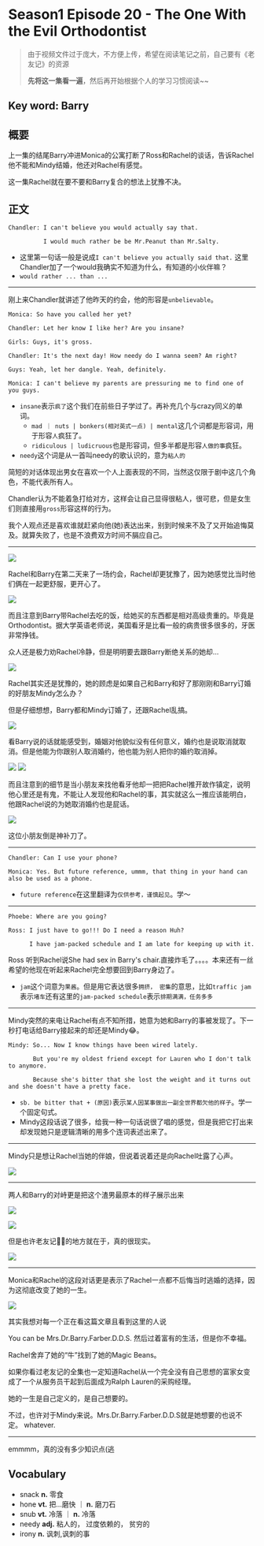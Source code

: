 # Season1 Episode 20 - The One With the Evil Orthodontist

> 由于视频文件过于庞大，不方便上传，希望在阅读笔记之前，自己要有《老友记》的资源
>
> **先将这一集看一遍**，然后再开始根据个人的学习习惯阅读~~

## Key word: Barry

## 概要

上一集的结尾Barry冲进Monica的公寓打断了Ross和Rachel的谈话，告诉Rachel他不能和Mindy结婚，他还对Rachel有感觉。

这一集Rachel就在要不要和Barry复合的想法上犹豫不决。

## 正文

```
Chandler: I can't believe you would actually say that.

          I would much rather be be Mr.Peanut than Mr.Salty.
```

- 这里第一句话一般是说成`I can't believe you actually said that.` 这里Chandler加了一个would我确实不知道为什么，有知道的小伙伴嘛？
- `would rather ... than ...`

---

刚上来Chandler就讲述了他昨天的约会，他的形容是`unbelievable`。

```
Monica: So have you called her yet?

Chandler: Let her know I like her? Are you insane?

Girls: Guys, it's gross.

Chandler: It's the next day! How needy do I wanna seem? Am right?

Guys: Yeah, let her dangle. Yeah, definitely.

Monica: I can't believe my parents are pressuring me to find one of you guys. 
```

- `insane`表示`疯了`这个我们在前些日子学过了。再补充几个与crazy同义的单词。
  - `mad ｜ nuts | bonkers(相对英式一点) | mental`这几个词都是形容词，用于形容`人`疯狂了。
  - `ridiculous | ludicruous`也是形容词，但多半都是形容`人做的事`疯狂。
- `needy`这个词是从一首叫needy的歌认识的，意为`粘人的`

简短的对话体现出男女在喜欢一个人上面表现的不同，当然这仅限于剧中这几个角色，不能代表所有人。

Chandler认为不能着急打给对方，这样会让自己显得很粘人，很可悲，但是女生们则直接用`gross`形容这样的行为。

我个人观点还是喜欢谁就赶紧向他(她)表达出来，别到时候来不及了又开始追悔莫及。就算失败了，也是不浪费双方时间不膈应自己。

---

![](./../source/image/season1/episode20/13.48.jpg)

Rachel和Barry在第二天来了一场约会，Rachel却更犹豫了，因为她感觉比当时他们俩在一起更舒服，更开心了。

![](./../source/image/season1/episode20/21.53.png)

而且注意到Barry带Rachel去吃的饭，给她买的东西都是相对高级贵重的。毕竟是Orthodontist。据大学英语老师说，美国看牙是比看一般的病贵很多很多的，牙医非常挣钱。


众人还是极力劝Rachel冷静，但是明明要去跟Barry断绝关系的她却...

![](./../source/image/season1/episode20/24.10.jpg)


Rachel其实还是犹豫的，她的顾虑是如果自己和Barry和好了那刚刚和Barry订婚的好朋友Mindy怎么办？

但是仔细想想，Barry都和Mindy订婚了，还跟Rachel乱搞。

![](./../source/image/season1/episode20/41.22.png)

看Barry说的话就能感受到，婚姻对他貌似没有任何意义，婚约也是说取消就取消。但是他能为你跟别人取消婚约，他也能为别人把你的婚约取消掉。

![](./../source/image/season1/episode20/54.14.jpg)
![](./../source/image/season1/episode20/54.40.jpg)

而且注意到的细节是当小朋友来找他看牙他却一把把Rachel推开故作镇定，说明他心里还是有鬼，不能让人发现他和Rachel的事，其实就这么一推应该能明白，他跟Rachel说的为她取消婚约也是屁话。

![](./../source/image/season1/episode20/54.54.jpg)

这位小朋友倒是神补刀了。

---

```
Chandler: Can I use your phone?

Monica: Yes. But future reference, ummm, that thing in your hand can also be used as a phone.
```

- `future reference`在这里翻译为`仅供参考，谨慎起见`。学～

---

```
Phoebe: Where are you going?

Ross: I just have to go!!! Do I need a reason Huh? 

      I have jam-packed schedule and I am late for keeping up with it.
```

Ross 听到Rachel说She had sex in Barry's chair.直接炸毛了。。。。本来还有一丝希望的他现在听起来Rachel完全想要回到Barry身边了。

- `jam`这个词意为`果酱`。但是用它表达很多`拥挤， 密集`的意思，比如`traffic jam`表示`堵车`还有这里的`jam-packed schedule`表示`排期满满，任务多多`

---

Mindy突然的来电让Rachel有点不知所措，她意为她和Barry的事被发现了。下一秒打电话给Barry接起来的却还是Mindy😂。

```
Mindy: So... Now I know things have been wired lately.

       But you're my oldest friend except for Lauren who I don't talk to anymore.

       Because she's bitter that she lost the weight and it turns out and she doesn't have a pretty face.
```

- `sb. be bitter that + (原因)`表示`某人因某事做出一副全世界都欠他的样子`。学一个固定句式。
- Mindy这段话说了很多，给我一种一句话说很了唱的感觉，但是我把它打出来却发现她只是逻辑清晰的用多个连词表述出来了。

---

Mindy只是想让Rachel当她的伴娘，但说着说着还是向Rachel吐露了心声。

![](./../source/image/season1/episode20/02.55.png)

---

两人和Barry的对峙更是把这个渣男最原本的样子展示出来

![](./../source/image/season1/episode20/13.31.jpg)


![](./../source/image/season1/episode20/14.49.png)

但是也许老友记🐂🍺的地方就在于，真的很现实。

![](./../source/image/season1/episode20/06.55.jpg)

--- 

Monica和Rachel的这段对话更是表示了Rachel一点都不后悔当时逃婚的选择，因为这彻底改变了她的一生。

![](./../source/image/season1/episode20/16.28.png)

其实我想对每一个正在看这篇文章且看到这里的人说

You can be Mrs.Dr.Barry.Farber.D.D.S. 然后过着富有的生活，但是你不幸福。

Rachel舍弃了她的“牛”找到了她的Magic Beans。

如果你看过老友记的全集也一定知道Rachel从一个完全没有自己思想的富家女变成了一个从服务员干起到后面成为Ralph Lauren的采购经理。

她的一生是自己定义的，是自己想要的。

不过，也许对于Mindy来说。Mrs.Dr.Barry.Farber.D.D.S就是她想要的也说不定。 whatever.

---

emmmm，真的没有多少知识点(逃



## Vocabulary

- snack **n.** 零食
- hone **vt.** 把...磨快 ｜ **n.** 磨刀石
- snub **vt.** 冷落 ｜ **n.** 冷落
- needy **adj.** 粘人的， 过度依赖的， 贫穷的
- irony **n.** 讽刺,讽刺的事
